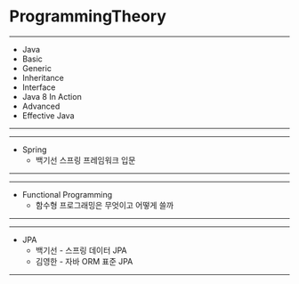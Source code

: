 # ProgrammingTheory

***
* Java
 * Basic
  * Generic
  * Inheritance
  * Interface
  * Java 8 In Action
 * Advanced
  * Effective Java
***

***
* Spring
  * 백기선 스프링 프레임워크 입문
***

***
* Functional Programming
  * 함수형 프로그래밍은 무엇이고 어떻게 쓸까
***

***
* JPA
  * 백기선 - 스프링 데이터 JPA
  * 김영한 - 자바 ORM 표준 JPA 
***
